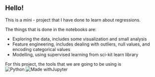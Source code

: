 ## Hello!

This is a mini - project that I have done to learn about regressions.

The things that is done in the notebooks are:
* Exploring the data, includes some visualization and small analysis
* Feature engineering, includes dealing with outliers, null values, and encoding categorical values
* Modelling, using supervised learning from sci-kit learn library

For this project, the tools that we are going to be using is\
![Python](https://img.shields.io/badge/-Python-05122A?style=flat&logo=python)&nbsp;![Made withJupyter](https://img.shields.io/badge/Jupyter%20-Notebook-orange?style=flate&logo=Jupyter)

